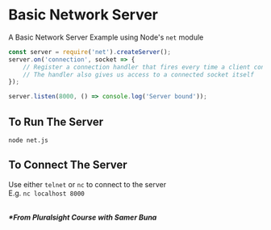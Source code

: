 # Basic Network Server

A Basic Network Server Example using Node's `net` module
```javascript
const server = require('net').createServer();
server.on('connection', socket => {
    // Register a connection handler that fires every time a client connects to this server
    // The handler also gives us access to a connected socket itself
});

server.listen(8000, () => console.log('Server bound'));
```



## To Run The Server
`node net.js`

## To Connect The Server
Use either `telnet` or `nc` to connect to the server<br />
E.g. `nc localhost 8000`
<br />
<br />

**_*From Pluralsight Course with Samer Buna_**
